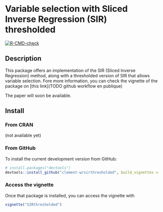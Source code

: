 <br/>
<h1 align="left">Variable selection with Sliced Inverse Regression (SIR) thresholded</h1>

<!-- badges: start -->
[![R-CMD-check](https://github.com/Clement-W/SIR-thresholded/actions/workflows/R-CMD-check.yaml/badge.svg)](https://github.com/Clement-W/SIR-thresholded/actions/workflows/R-CMD-check.yaml)
<!-- badges: end -->

## Description

This package offers an implementation of the SIR (Sliced Inverse Regression) method, along with a thresholded version of SIR that allows variable selection. Fore more information, you can check the vignette of the package on [this link](TODO github workflow en publique)

The paper will soon be available.

## Install

### From CRAN
(not available yet)

### From GitHub

To install the current development version from GitHub:
```r
# install.packages("devtools")
devtools::install_github("clement-w/sirthresholded", build_vignettes = TRUE)
```

### Access the vignette

Once that package is installed, you can access the vignette with
```r
vignette("SIRthresholded")
```
  
## 

